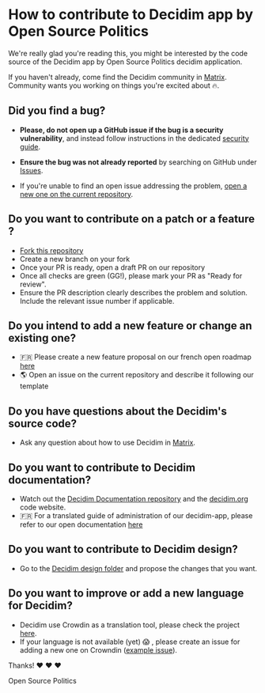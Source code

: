   # How to contribute to Decidim app by Open Source Politics

We're really glad you're reading this, you might be interested by the code source of the Decidim app by Open Source Politics decidim application.

If you haven't already, come find the Decidim community in [Matrix](https://app.element.io/#/room/#decidim:matrix.org). Community wants you working on things you're excited about 🔥.

## Did you find a bug?

* **Please, do not open up a GitHub issue if the bug is a security vulnerability**, and instead follow instructions in the dedicated [security guide](./SECURITY.md).

* **Ensure the bug was not already reported** by searching on GitHub under [Issues](https://github.com/OpenSourcePolitics/decidim-app/issues).

* If you're unable to find an open issue addressing the problem, [open a new one on the current repository](https://github.com/OpenSourcePolitics/decidim-app).

## Do you want to contribute on a patch or a feature ?
* [Fork this repository](https://github.com/OpenSourcePolitics/decidim-app/fork) 
* Create a new branch on your fork
* Once your PR is ready, open a draft PR on our repository
* Once all checks are green (GG!), please mark your PR as "Ready for review".
* Ensure the PR description clearly describes the problem and solution. Include the relevant issue number if applicable.

## Do you intend to add a new feature or change an existing one?
*  🇫🇷 Please create a new feature proposal on our french open roadmap [here](https://club.decidim.opensourcepolitics.eu/assemblies/feuille-de-route/f/232/)
* 🌎 Open an issue on the current repository and describe it following our template

## Do you have questions about the Decidim's source code?

* Ask any question about how to use Decidim in [Matrix](https://app.element.io/#/room/#decidim:matrix.org).

## Do you want to contribute to Decidim documentation?

* Watch out the [Decidim Documentation repository](https://github.com/decidim/docs.decidim.org) and the [decidim.org](https://github.com/decidim/decidim.org) code website.
*  🇫🇷 For a translated guide of administration of our decidim-app, please refer to our open documentation [here](https://docs-decidim.opensourcepolitics.eu/) 

## Do you want to contribute to Decidim design?

* Go to the [Decidim design folder](https://github.com/decidim/decidim/tree/master/decidim_app-design) and propose the changes that you want.

## Do you want to improve or add a new language for Decidim?
* Decidim use Crowdin as a translation tool, please check the project [here](https://crowdin.com/translate/decidim).
* If your language is not available (yet) 😱 , please create an issue for adding a new one on Crowndin ([example issue](https://github.com/decidim/decidim/issues/2073)).

Thanks!  ❤️ ❤️ ❤️

Open Source Politics
